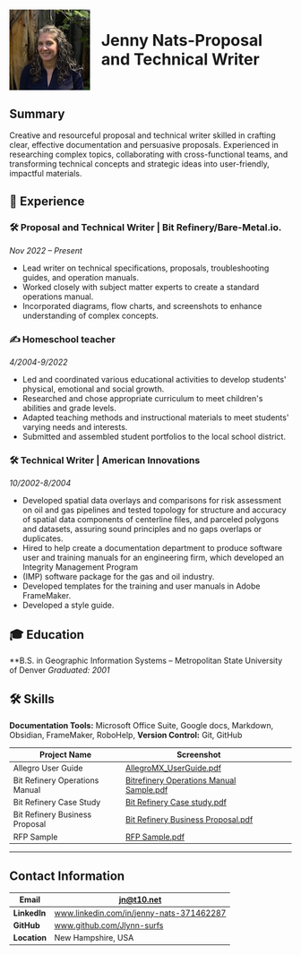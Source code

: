 
<h1 style="display: flex; align-items: center;">
    <img src="cropped_image2.jpeg" alt="Image" width="150" style="margin-right: 20px;">
    Jenny Nats-Proposal and Technical Writer
</h1>

## Summary
Creative and resourceful proposal and technical writer skilled in crafting clear, effective documentation and persuasive proposals. Experienced in researching complex topics, collaborating with cross-functional teams, and transforming technical concepts and strategic ideas into user-friendly, impactful materials.

## 💼 Experience
### 🛠 Proposal and Technical Writer | Bit Refinery/Bare-Metal.io.
*Nov 2022 – Present*
- Lead writer on technical specifications, proposals, troubleshooting guides, and operation manuals.
- Worked closely with subject matter experts to create a standard operations manual.
- Incorporated diagrams, flow charts, and screenshots to enhance understanding of complex concepts.
### ✍️ Homeschool teacher
*4/2004-9/2022*
- Led and coordinated various educational activities to develop students' physical, emotional and social growth.
- Researched and chose appropriate curriculum to meet children's abilities and grade levels.
- Adapted teaching methods and instructional materials to meet students' varying needs and interests.
- Submitted and assembled student portfolios to the local school district.
### 🛠 Technical Writer | American Innovations
*10/2002-8/2004*
- Developed spatial data overlays and comparisons for risk assessment on oil and gas pipelines and tested topology for structure and accuracy of spatial data components of centerline files, and parceled polygons and datasets, assuring sound principles and no gaps overlaps or duplicates.
- Hired to help create a documentation department to produce software user and training manuals for an engineering firm, which developed an Integrity Management Program
- (IMP) software package for the gas and oil industry.
- Developed templates for the training and user manuals in Adobe FrameMaker.
- Developed a style guide.
## 🎓 Education
**B.S. in Geographic Information Systems – Metropolitan State University of Denver *Graduated: 2001*
## 🛠 Skills
**Documentation Tools:** Microsoft Office Suite, Google docs, Markdown, Obsidian,  FrameMaker, RoboHelp,
**Version Control:** Git, GitHub 

| Project Name                   | Screenshot                                   |     |     |
| ------------------------------ | -------------------------------------------- | --- | --- |
| Allegro User Guide             | [AllegroMX_UserGuide.pdf](samples/AllegroMX_UserGuide.pdf)                  |     |     |
| Bit Refinery Operations Manual | [Bitrefinery Operations Manual Sample.pdf](samples/BitrefineryOperationsManual.pdf) |     |     |
| Bit Refinery Case Study        | [Bit Refinery Case study.pdf](samples/BitRefineryCasestudy.pdf)             |     |     |
| Bit Refinery Business Proposal | [Bit Refinery Business Proposal.pdf](samples/BitRefineryBusinessProposal.pdf)      |     |     |
| RFP Sample                     | [RFP Sample.pdf](samples/RFPSample.pdf)                          |     |     |

---
## Contact Information

| **Email**    | jn@t10.net                               |
| ------------ | ---------------------------------------- |
| **LinkedIn** | www.linkedin.com/in/jenny-nats-371462287 |
| **GitHub**   | www.github.com/Jlynn-surfs               |
| **Location** | New Hampshire, USA                       |



